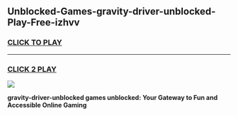 
## Unblocked-Games-gravity-driver-unblocked-Play-Free-izhvv
<h3>
<a href="https://premium76.site?title=gravity-driver-unblocked&ref=12A">CLICK TO PLAY</a></h3>
<hr>

<h3>
<a href="https://premium76.site?title=gravity-driver-unblocked&ref=12A">CLICK 2 PLAY</a>
  
</h3>

<a href="https://premium76.site?title=gravity-driver-unblocked&ref=12A"><img src="https://clearcache.store/games.png"></a>


**gravity-driver-unblocked games unblocked: Your Gateway to Fun and Accessible Online Gaming**
